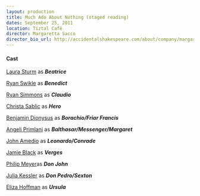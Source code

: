 ```yaml
---
layout: production
title: Much Ado About Nothing (staged reading)
dates: September 25, 2011
location: Tiztal Café
director: Margaretta Sacco
director_bio_url: http://accidentalshakespeare.com/about/company/margaretta_sacco
---
```


#### Cast
[Laura Sturm](http://accidentalshakespeare.com/company/laura_sturm) as **_Beatrice_**

[Ryan Swikle](http://accidentalshakespeare.com/company/ryan_swinkle) as **_Benedict_**

[Ryan Simmons](http://accidentalshakespeare.com/company/ryan_simmons) as **_Claudio_**

[Christa Sablic](http://accidentalshakespeare.com/company/christa_sablic) as **_Hero_**

[Benjamin Dionysus](http://accidentalshakespeare.com/company/benjamin_dionysus) as **_Borachio/Friar Francis_**

[Angeli Primlani](http://accidentalshakespeare.com/company/angeli_primlani) as **_Balthasar/Messenger/Margaret_**

[John Amedio](http://accidentalshakespeare.com/company/john_amedio) as **_Leonardo/Conrade_**

[Jamie Black](http://accidentalshakespeare.com/company/jamie_black) as **_Verges_**

[Philip Meyer](http://accidentalshakespeare.com/company/philip_meyer)as **_Don John_**

[Julia Kessler](http://accidentalshakespeare.com/company/julia_kessler) as **_Don Pedro/Sexton_**

[Eliza Hoffman](http://accidentalshakespeare.com/company/eliza_hoffman) as **_Ursula_**




